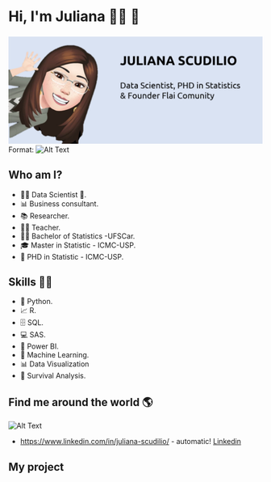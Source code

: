  # **Hi, I'm Juliana** 👩‍💻 👋
###  
![GitHub Logo](ju1_git.png)
Format: ![Alt Text](https://github.com/scudilio/scudilio/blob/master/)

## Who am I?

* 👩‍💻 Data Scientist 🥰.
* 📊 Business consultant.
* 📚 Researcher.
* 👩‍🏫 Teacher.
* 👩‍🎓 Bachelor of Statistics -UFSCar.
* 🎓 Master in Statistic - ICMC-USP.
* 🍾 PHD in Statistic - ICMC-USP.

## Skills 👩‍💻

* 🐍 Python.
* 📈 R.
* 🗄 SQL.
* 💻 SAS.
* 🧮 Power BI.
* 🔮 Machine Learning. 
* 📊 Data Visualization
* 🧪 Survival Analysis.

## Find me around the world :earth_americas:

![Alt Text](https://www.joypixels.com/profiles/animated/woman-dancing)

*  https://www.linkedin.com/in/juliana-scudilio/ - automatic!
[Linkedin]( https://www.linkedin.com/in/juliana-scudilio/)

## **My project**






